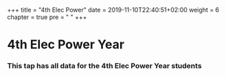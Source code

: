+++
title = "4th Elec Power"
date = 2019-11-10T22:40:51+02:00
weight = 6
chapter = true
pre = "<i class='fas fa-graduation-cap'></i> "
+++

# 4th Elec Power Year

### This tap has all data for the 4th Elec Power Year  students

